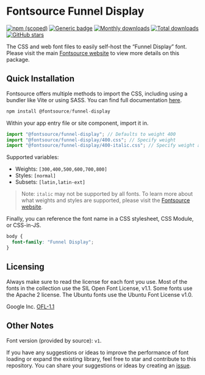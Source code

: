 # Fontsource Funnel Display

[![npm (scoped)](https://img.shields.io/npm/v/@fontsource/funnel-display?color=brightgreen)](https://www.npmjs.com/package/@fontsource/funnel-display) [![Generic badge](https://img.shields.io/badge/fontsource-passing-brightgreen)](https://github.com/fontsource/fontsource) [![Monthly downloads](https://badgen.net/npm/dm/@fontsource/funnel-display)](https://github.com/fontsource/fontsource) [![Total downloads](https://badgen.net/npm/dt/@fontsource/funnel-display)](https://github.com/fontsource/fontsource) [![GitHub stars](https://img.shields.io/github/stars/fontsource/fontsource.svg?style=social&label=Star)](https://github.com/fontsource/fontsource/stargazers)

The CSS and web font files to easily self-host the “Funnel Display” font. Please visit the main [Fontsource website](https://fontsource.org/fonts/funnel-display) to view more details on this package.

## Quick Installation

Fontsource offers multiple methods to import the CSS, including using a bundler like Vite or using SASS. You can find full documentation [here](https://fontsource.org/docs/getting-started/introduction).

```javascript
npm install @fontsource/funnel-display
```

Within your app entry file or site component, import it in.

```javascript
import "@fontsource/funnel-display"; // Defaults to weight 400
import "@fontsource/funnel-display/400.css"; // Specify weight
import "@fontsource/funnel-display/400-italic.css"; // Specify weight and style
```

Supported variables:
- Weights: `[300,400,500,600,700,800]`
- Styles: `[normal]`
- Subsets: `[latin,latin-ext]`

> Note: `italic` may not be supported by all fonts. To learn more about what weights and styles are supported, please visit the [Fontsource website](https://fontsource.org/fonts/funnel-display).

Finally, you can reference the font name in a CSS stylesheet, CSS Module, or CSS-in-JS.

```css
body {
  font-family: "Funnel Display";
}
```

## Licensing
Always make sure to read the license for each font you use. Most of the fonts in the collection use the SIL Open Font License, v1.1. Some fonts use the Apache 2 license. The Ubuntu fonts use the Ubuntu Font License v1.0.

Google Inc.
[OFL-1.1](http://scripts.sil.org/OFL)

## Other Notes
Font version (provided by source): `v1`.

If you have any suggestions or ideas to improve the performance of font loading or expand the existing library, feel free to star and contribute to this repository. You can share your suggestions or ideas by creating an [issue](https://github.com/fontsource/fontsource/issues).